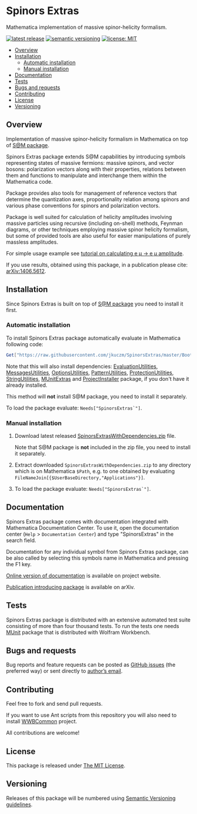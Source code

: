 # Spinors Extras

Mathematica implementation of massive spinor-helicity formalism.

[![latest release](http://img.shields.io/github/release/jkuczm/SpinorsExtras.svg)](https://github.com/jkuczm/SpinorsExtras/releases/latest)
[![semantic versioning](http://jkuczm.github.io/media/images/SemVer-2.0.0-brightgreen.svg)](http://semver.org/spec/v2.0.0.html)
[![license: MIT](http://jkuczm.github.io/media/images/license-MIT-blue.svg)](https://github.com/jkuczm/SpinorsExtras/blob/master/LICENSE)

* [Overview](#overview)
* [Installation](#installation)
    * [Automatic installation](#automatic-installation)
    * [Manual installation](#manual-installation)
* [Documentation](#documentation)
* [Tests](#tests)
* [Bugs and requests](#bugs-and-requests)
* [Contributing](#contributing)
* [License](#license)
* [Versioning](#versioning)



## Overview

Implementation of massive spinor-helicity formalism in Mathematica on top of
[S@M package](http://www.slac.stanford.edu/~maitreda/Spinors/).

Spinors Extras package extends S@M capabilities by introducing
symbols representing states of massive fermions: massive spinors, and vector
bosons: polarization vectors along with their properties, relations between
them and functions to manipulate and interchange them within the Mathematica
code.

Package provides also tools for management of reference vectors that
determine the quantization axes, proportionality relation among spinors and
various phase conventions for spinors and polarization vectors.

Package is well suited for calculation of helicity amplitudes involving massive
particles using recursive (including on-shell) methods, Feynman diagrams, or
other techniques employing massive spinor helicity formalism, but some of
provided tools are also useful for easier manipulations of purely massless
amplitudes.


For simple usage example see
[tutorial on calculating e μ → e μ amplitude](http://www.fuw.edu.pl/~jkuczm/SpinorsExtras/reference/tutorial/QEDWithMuons.html).

If you use results, obtained using this package, in a publication please cite:
[arXiv:1406.5612](http://arxiv.org/abs/1406.5612).



## Installation

Since Spinors Extras is built on top of
[S@M package](http://www.slac.stanford.edu/~maitreda/Spinors/)
you need to install it first.


### Automatic installation

To install Spinors Extras package automatically evaluate in Mathematica
following code:
```Mathematica
Get["https://raw.githubusercontent.com/jkuczm/SpinorsExtras/master/BootstrapInstall.m"]
```

Note that this will also install dependencies:
[EvaluationUtilities](https://github.com/jkuczm/MathematicaEvaluationUtilities),
[MessagesUtilities](https://github.com/jkuczm/MathematicaMessagesUtilities),
[OptionsUtilities](https://github.com/jkuczm/MathematicaOptionsUtilities),
[PatternUtilities](https://github.com/jkuczm/MathematicaPatternUtilities),
[ProtectionUtilities](https://github.com/jkuczm/MathematicaProtectionUtilities),
[StringUtilities](https://github.com/jkuczm/MathematicaStringUtilities),
[MUnitExtras](https://github.com/jkuczm/MUnitExtras) and
[ProjectInstaller](https://github.com/lshifr/ProjectInstaller) package, if you
don't have it already installed.

This method will **not** install S@M package, you need to install it
separately.

To load the package evaluate: ``Needs["SpinorsExtras`"]``.


### Manual installation

1. Download latest released
   [SpinorsExtrasWithDependencies.zip](https://github.com/jkuczm/SpinorsExtras/releases/download/v1.0.1/SpinorsExtrasWithDependencies.zip)
   file.
   
   Note that S@M package is **not** included in the zip file, you need to
   install it separately.

2. Extract downloaded `SpinorsExtrasWithDependencies.zip` to any directory
   which is on Mathematica `$Path`, e.g. to one obtained by evaluating
   `FileNameJoin[{$UserBaseDirectory,"Applications"}]`.

3. To load the package evaluate: ``Needs["SpinorsExtras`"]``.



## Documentation

Spinors Extras package comes with documentation integrated with Mathematica
Documentation Center. To use it, open the documentation center
(`Help` > `Documentation Center`) and type "SpinorsExtras" in the search field.

Documentation for any individual symbol from Spinors Extras package, can be
also called by selecting this symbols name in Mathematica and pressing the F1
key.

[Online version of documentation](http://www.fuw.edu.pl/~jkuczm/SpinorsExtras/reference/guide/SpinorsExtras.html)
is available on project website.

[Publication introducing package](http://arxiv.org/abs/1406.5612) is available
on arXiv.



## Tests

Spinors Extras package is distributed with an extensive automated test suite
consisting of more than four thousand tests. To run the tests one needs
[MUnit](http://reference.wolfram.com/workbench/index.jsp?topic=/com.wolfram.eclipse.help/html/tasks/tester/tester.html)
package that is distributed with Wolfram Workbench.



## Bugs and requests

Bug reports and feature requests can be posted as
[GitHub issues](https://github.com/jkuczm/SpinorsExtras/issues)
(the preferred way) or sent directly to
[author’s email](mailto:Jakub.Kuczmarski@fuw.edu.pl).



## Contributing

Feel free to fork and send pull requests.

If you want to use Ant scripts from this repository you will also need to
install [WWBCommon](https://github.com/jkuczm/WWBCommon) project.

All contributions are welcome!



## License

This package is released under
[The MIT License](https://github.com/jkuczm/SpinorsExtras/blob/master/LICENSE).



## Versioning

Releases of this package will be numbered using
[Semantic Versioning guidelines](http://semver.org/).
